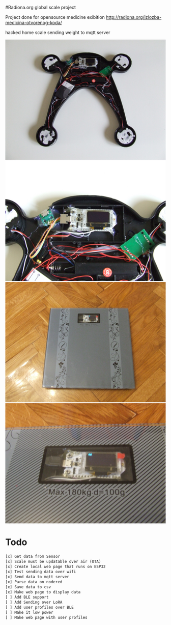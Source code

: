 #Radiona.org global scale project

Project done for opensource medicine exibition
http://radiona.org/izlozba-medicina-otvorenog-koda/

hacked home scale sending weight to mqtt server

![Inside Scale1](pics/DSCF0315.JPG)
![Inside Scale2](pics/DSCF0316.JPG)
![Scale1](pics/DSCF0304.JPG)
![Scale1](pics/DSCF0305.JPG)

# Todo

    [x] Get data from Sensor
    [x] Scale must be updatable over air (OTA)
    [x] Create local web page that runs on ESP32
    [x] Test sending data over wifi
    [x] Send data to mqtt server
    [x] Parse data on nodered
    [x] Save data to csv
    [x] Make web page to display data
    [ ] Add BLE support
    [ ] Add Sending over LoRA
    [ ] Add user profiles over BLE
    [ ] Make it low power
    [ ] Make web page with user profiles
